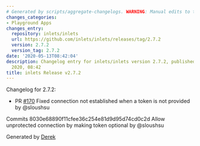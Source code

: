 ```yaml
---
# Generated by scripts/aggregate-changelogs. WARNING: Manual edits to this files will be overwritten.
changes_categories:
- Playground Apps
changes_entry:
  repository: inlets/inlets
  url: https://github.com/inlets/inlets/releases/tag/2.7.2
  version: 2.7.2
  version_tag: 2.7.2
date: '2020-05-13T08:42:04'
description: Changelog entry for inlets/inlets version 2.7.2, published on 13 May
  2020, 08:42
title: inlets Release v2.7.2
---
```


Changelog for 2.7.2:
* PR [#170](https://github.com/inlets/inlets/pull/170) Fixed connection not established when a token is not provided by @sloushsu

Commits
8030e68890f11cfee36c254e81d9d95d74cd0c2d Allow unprotected connection by making token optional by @sloushsu

Generated by [Derek](https://github.com/alexellis/derek/)

